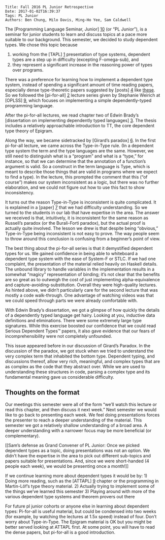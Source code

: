     Title: Fall 2016 PL Junior Retrospective
    Date: 2017-01-02T16:39:37
    Tags: PL Junior
    Authors: Ben Chung, Milo Davis, Ming-Ho Yee, Sam Caldwell

The [Programming Language Seminar, Junior] [10] (or “PL Junior”), is a
seminar for junior students to learn and discuss topics at a pace more
suitable to our background. This semester, we decided to study
dependent types. We chose this topic because

1. working from the [TAPL]
[1] presentation of type systems, dependent types are a step up in
difficulty (excepting F-omega-sub), and
2. they represent a
significant increase in the reasoning power of types over programs.

<!-- more -->

There was a preference for learning how to implement a dependent type
system, instead of spending a significant amount of time reading
papers, especially dense type-theoretic papers suggested by [posts]
[4] like [these][5]. So we followed the [pi-for-all] [2] lecture
series given by Stephanie Weirich at [OPLSS] [9], which focuses on
implementing a simple dependently-typed programming language.

After the pi-for-all lectures, we read chapter two of Edwin Brady’s
[dissertation on implementing dependently typed languages] [3]. The
thesis includes a relatively approachable introduction to TT, the core
dependent type theory of Epigram.

Along the way, we became sidetracked by [Girard’s paradox] [6]. In the
first pi-for-all lecture, we came across the Type-in-Type rule. (In a
dependent type system the term and the type languages are the same.
However, we still need to distinguish what is a “program” and what is
a “type,” for instance, so that we can determine that the annotation
of a function’s argument is valid. So a construct in the term language
is Type, which is meant to describe those things that are valid in
programs where we expect to find a type). In the lecture, this
prompted the comment that this (“of course”) makes our system
inconsistent as a logic, but there was no further elaboration, and we
could not figure out how to use this fact to show inconsistency.

It turns out the reason Type-in-Type is inconsistent is quite
complicated. It is explained in a [paper] [7] that we had difficulty
understanding. So we turned to the students in our lab that have
expertise in the area. The answer we received is that, intuitively, it
is inconsistent for the same reason as Russell’s paradox (or the
Burali-Forti paradox), but the actual proof is actually quite
involved. The lesson we drew is that despite being “obvious,”
Type-in-Type being inconsistent is not easy to prove. The way people
seem to throw around this conclusion is confusing from a beginner’s
point of view.

The best thing about the pi-for-all series is that it demystified
dependent types for us. We gained confidence in being able to
whiteboard a dependent type system with the ease of System-F or STLC.
If we had one complaint, the presentation of the material relied
heavily on Haskell details. The unbound library to handle variables in
the implementation results in a somewhat “magicy” representation of
binding; it’s not clear that the benefits are so great as to outweigh
the cost of just implementing alpha-equivalence and
capture-avoiding-substitution. Overall they were high-quality
lectures. As hinted above, we didn’t particularly care for the second
lecture that was mostly a code walk-through. One advantage of watching
videos was that we could speed through parts we were already
comfortable with.

With Edwin Brady’s dissertation, we got a glimpse of how quickly the
details of a dependently typed language get hairy. Looking at you,
inductive data definitions and eliminations. There were some extremely
large type signatures. While this exercise boosted our confidence that
we could read Serious Dependent Types™ papers, it also gave evidence
that our fears of incomprehensibility were not completely unfounded.

This issue appeared before in our discussion of Girard’s Paradox. In
the discussion of the paradox, we got stuck when we tried to
understand the very complex term that inhabited the bottom type.
Dependent typing, and discussions thereof, allow very rich,
meaningful, and complex types that are as complex as the code that
they abstract over. While we are used to understanding these
structures in code, parsing a complex type and its fundamental meaning
gave us considerable difficulty.

## Thoughts on the format

Our meetings this semester were all of the form “we’ll watch this
lecture or read this chapter, and then discuss it next week.” Next
semester we would like to go back to presenting each week. We feel
doing presentations forces the presenter to reach a deeper
understanding of the material. This semester we got a relatively
shallow understanding of a broad area. A deeper understanding with a
narrower focus may be more beneficial (or complementary).

[[Sam’s defense as Grand Convener of PL Junior: Once we picked dependent
types as a topic, doing presentations was not an option. We didn’t
have the expertise in the area to pick out different sub-topics and
papers suitable for presentations. And, since we were short-handed (4
people each week), we would be presenting once a month!]]

If we continue learning more about dependent types it would be by: 1)
Doing more reading, such as the [ATTAPL] [9] chapter or the programming
in Martin-Löf’s type theory material. 2) Actually trying to implement
some of the things we’ve learned this semester 3) Playing around with
more of the various dependent type systems and theorem provers out
there

For future pl junior cohorts or anyone else in learning about
dependent types: Pi-for-all is useful material, but could be condensed
into two weeks (for example, by watching the lectures at 1.5x speed)
instead of four. Don’t worry about Type-in-Type. The Epigram material
is OK but you might be better served looking at ATTAPL first. At some
point, you will have to read the dense papers, but pi-for-all is a
good introduction.

[1]: https://mitpress.mit.edu/books/types-and-programming-languages
[2]: https://github.com/sweirich/pi-forall
[3]: https://eb.host.cs.st-andrews.ac.uk/writings/thesis.pdf
[4]: http://purelytheoretical.com/sywtltt.html
[5]: http://jozefg.bitbucket.org/posts/2015-08-14-learn-tt.html
[6]: https://en.wikipedia.org/wiki/System_U#Girard.27s_paradox
[7]: https://www.cs.cmu.edu/~kw/scans/hurkens95tlca.pdf
[8]: https://www.cs.uoregon.edu/research/summerschool/
[9]: https://www.cis.upenn.edu/~bcpierce/attapl/
[10]: http://prl.ccs.neu.edu/seminars.html
